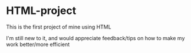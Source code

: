# HTML-project

This is the first project of mine using HTML

I'm still new to it, and would appreciate feedback/tips on how to make my work better/more efficient
